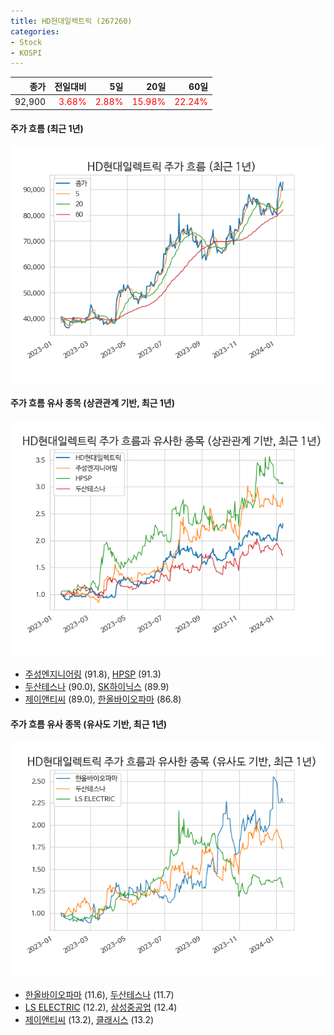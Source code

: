 ```yaml
---
title: HD현대일렉트릭 (267260)
categories:
- Stock
- KOSPI
---
```


|종가|전일대비|5일|20일|60일|
|---:|-------:|--:|---:|---:|
|92,900|<span style="color: red">3.68%</span>|<span style="color: red">2.88%</span>|<span style="color: red">15.98%</span>|<span style="color: red">22.24%</span>|

<!-- more -->

#### 주가 흐름 (최근 1년)
![267260](/assets/images/stock/267260.png)


#### 주가 흐름 유사 종목 (상관관계 기반, 최근 1년)
![267260](/assets/images/stock/267260_corr.png)
- [주성엔지니어링](/036930/) (91.8), [HPSP](/403870/) (91.3)
- [두산테스나](/131970/) (90.0), [SK하이닉스](/000660/) (89.9)
- [제이앤티씨](/204270/) (89.0), [한올바이오파마](/009420/) (86.8)


#### 주가 흐름 유사 종목 (유사도 기반, 최근 1년)
![267260](/assets/images/stock/267260_sim.png)
- [한올바이오파마](/009420/) (11.6), [두산테스나](/131970/) (11.7)
- [LS ELECTRIC](/010120/) (12.2), [삼성중공업](/010140/) (12.4)
- [제이앤티씨](/204270/) (13.2), [클래시스](/214150/) (13.2)